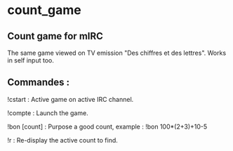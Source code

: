 # count_game
## Count game for mIRC

The same game viewed on TV emission "Des chiffres et des lettres".
Works in self input too.

## Commandes :

!cstart : Active game on active IRC channel.

!compte : Launch the game.

!bon [count] : Purpose a good count, example : !bon 100*(2+3)+10-5

!r : Re-display the active count to find.
